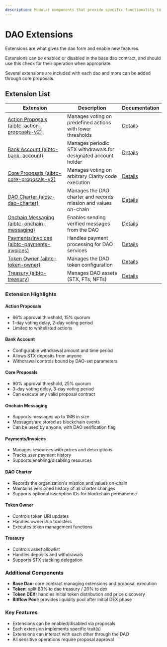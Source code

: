 ```yaml
---
description: Modular components that provide specific functionality to the dao
---
```


# DAO Extensions

Extensions are what gives the dao form and enable new features.

Extensions can be enabled or disabled in the base dao contract, and should use this check for their operation when appropriate.

Several extensions are included with each dao and more can be added through core proposals.

## Extension List

| Extension | Description | Documentation |
|-----------|-------------|---------------|
| [Action Proposals (aibtc-action-proposals-v2)](dao-extensions/action-proposals.md) | Manages voting on predefined actions with lower thresholds | [Details](dao-extensions/action-proposals.md) |
| [Bank Account (aibtc-bank-account)](dao-extensions/bank-account.md) | Manages periodic STX withdrawals for designated account holder | [Details](dao-extensions/bank-account.md) |
| [Core Proposals (aibtc-core-proposals-v2)](dao-extensions/core-proposals.md) | Manages voting on arbitrary Clarity code execution | [Details](dao-extensions/core-proposals.md) |
| [DAO Charter (aibtc-dao-charter)](dao-extensions/dao-charter.md) | Manages the DAO charter and records mission and values on-chain | [Details](dao-extensions/dao-charter.md) |
| [Onchain Messaging (aibtc-onchain-messaging)](dao-extensions/onchain-messaging.md) | Enables sending verified messages from the DAO | [Details](dao-extensions/onchain-messaging.md) |
| [Payments/Invoices (aibtc-payments-invoices)](dao-extensions/payments-invoices.md) | Handles payment processing for DAO services | [Details](dao-extensions/payments-invoices.md) |
| [Token Owner (aibtc-token-owner)](dao-extensions/token-owner.md) | Manages the DAO token configuration | [Details](dao-extensions/token-owner.md) |
| [Treasury (aibtc-treasury)](dao-extensions/treasury.md) | Manages DAO assets (STX, FTs, NFTs) | [Details](dao-extensions/treasury.md) |

### Extension Highlights

#### Action Proposals
* 66% approval threshold, 15% quorum
* 1-day voting delay, 2-day voting period
* Limited to whitelisted actions

#### Bank Account
* Configurable withdrawal amount and time period
* Allows STX deposits from anyone
* Withdrawal controls bound by DAO-set parameters

#### Core Proposals
* 90% approval threshold, 25% quorum
* 3-day voting delay, 3-day voting period
* Can execute any valid proposal contract

#### Onchain Messaging
* Supports messages up to 1MB in size
* Messages are stored as blockchain events
* Can be used by anyone, with DAO verification flag

#### Payments/Invoices
* Manages resources with prices and descriptions
* Tracks user payment history
* Supports enabling/disabling resources

#### DAO Charter
* Records the organization's mission and values on-chain
* Maintains versioned history of all charter changes
* Supports optional inscription IDs for blockchain permanence

#### Token Owner
* Controls token URI updates
* Handles ownership transfers
* Executes token management functions

#### Treasury
* Controls asset allowlist
* Handles deposits and withdrawals
* Supports STX stacking delegation

### Additional Components

* **Base Dao:** core contract managing extensions and proposal execution
* **Token**: split 80% to dao treasury / 20% to dex
* **Token DEX:** handles initial token distribution and price discovery
* **Bitflow Pool:** provides liquidity pool after initial DEX phase

### Key Features

* Extensions can be enabled/disabled via proposals
* Each extension implements specific trait(s)
* Extensions can interact with each other through the DAO
* All sensitive operations require proposal approval
